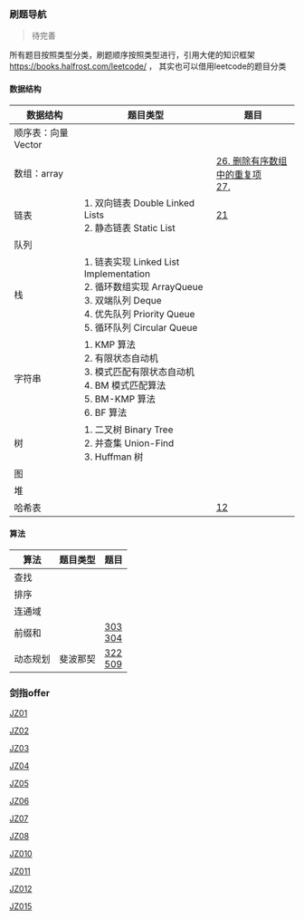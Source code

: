 <head><style type="text/css">h1:first-child {display:none;}</style></head>

### 刷题导航

> 待完善

所有题目按照类型分类，刷题顺序按照类型进行，引用大佬的知识框架 https://books.halfrost.com/leetcode/ ， 其实也可以借用leetcode的题目分类

#### 数据结构

| 数据结构            | 题目类型                                                     | 题目                                                         |
| ------------------- | ------------------------------------------------------------ | ------------------------------------------------------------ |
| 顺序表：向量 Vector |                                                              |                                                              |
| 数组：array         |                                                              | [26. 删除有序数组中的重复项](/blog/pl/algorithm/leetcode/array_26)<br/>[27.]() |
| 链表                | 1. 双向链表 Double Linked Lists<br/>2. 静态链表 Static List  | [21](/blog/pl/algorithm/leetcode/linklist_21) <br/>          |
| 队列                |                                                              |                                                              |
| 栈                  | 1. 链表实现 Linked List Implementation<br/>2. 循环数组实现 ArrayQueue<br/>3. 双端队列 Deque<br/>4. 优先队列 Priority Queue<br/>5. 循环队列 Circular Queue |                                                              |
| 字符串              | 1. KMP 算法<br/>2. 有限状态自动机<br/>3. 模式匹配有限状态自动机<br/>4. BM 模式匹配算法<br/>5. BM-KMP 算法<br/>6. BF 算法 |                                                              |
| 树                  | 1. 二叉树 Binary Tree<br/>2. 并查集 Union-Find<br/>3. Huffman 树 |                                                              |
| 图                  |                                                              |                                                              |
| 堆                  |                                                              |                                                              |
| 哈希表              |                                                              | [12](/blog/pl/algorithm/leetcode/hash_12) <br/>              |

#### 算法

| 算法     | 题目类型 | 题目                                                         |
| -------- | -------- | ------------------------------------------------------------ |
| 查找     |          |                                                              |
| 排序     |          |                                                              |
| 连通域   |          |                                                              |
| 前缀和   |          | [303](/blog/pl/algorithm/leetcode/presum_303) <br/>[304](/blog/pl/algorithm/leetcode/presum_304) <br/> |
| 动态规划 | 斐波那契 | [322](/blog/pl/algorithm/leetcode/dp_322) <br/>[509](/blog/pl/algorithm/leetcode/dp_509) <br/> |

### 剑指offer

[JZ01](/blog/pl/algorithm/jz/jz_01)

[JZ02](/blog/pl/algorithm/jz/jz_02)

[JZ03](/blog/pl/algorithm/jz/jz_04)

[JZ04](/blog/pl/algorithm/jz/jz_04)

[JZ05](/blog/pl/algorithm/jz/jz_05)

[JZ06](/blog/pl/algorithm/jz/jz_06)

[JZ07](/blog/pl/algorithm/jz/jz_07)

[JZ08](/blog/pl/algorithm/jz/jz_08)

[JZ010](/blog/pl/algorithm/jz/jz_010)

[JZ011](/blog/pl/algorithm/jz/jz_011)

[JZ012](/blog/pl/algorithm/jz/jz_012)

[JZ015](/blog/pl/algorithm/jz/jz_015)

